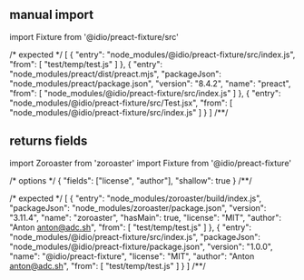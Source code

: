 ## manual import
import Fixture from '@idio/preact-fixture/src'

/* expected */
[
  {
    "entry": "node_modules/@idio/preact-fixture/src/index.js",
    "from": [
      "test/temp/test.js"
    ]
  },
  {
    "entry": "node_modules/preact/dist/preact.mjs",
    "packageJson": "node_modules/preact/package.json",
    "version": "8.4.2",
    "name": "preact",
    "from": [
      "node_modules/@idio/preact-fixture/src/index.js"
    ]
  },
  {
    "entry": "node_modules/@idio/preact-fixture/src/Test.jsx",
    "from": [
      "node_modules/@idio/preact-fixture/src/index.js"
    ]
  }
]
/**/

## returns fields
import Zoroaster from 'zoroaster'
import Fixture from '@idio/preact-fixture'

/* options */
{
  "fields": ["license", "author"],
  "shallow": true
}
/**/

/* expected */
[
  {
    "entry": "node_modules/zoroaster/build/index.js",
    "packageJson": "node_modules/zoroaster/package.json",
    "version": "3.11.4",
    "name": "zoroaster",
    "hasMain": true,
    "license": "MIT",
    "author": "Anton <anton@adc.sh>",
    "from": [
      "test/temp/test.js"
    ]
  },
  {
    "entry": "node_modules/@idio/preact-fixture/src/index.js",
    "packageJson": "node_modules/@idio/preact-fixture/package.json",
    "version": "1.0.0",
    "name": "@idio/preact-fixture",
    "license": "MIT",
    "author": "Anton <anton@adc.sh>",
    "from": [
      "test/temp/test.js"
    ]
  }
]
/**/